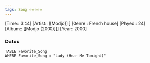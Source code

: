```yaml
---
tags: Song ⭐⭐⭐⭐⭐ 
---
```

[Time:: 3:44]
[Artist:: [[Modjo]] ]
[Genre:: French house]
[Played:: 24]
[Album:: [[Modjo (2000)]]]
[Year:: 2000]
### Dates
````dataview
TABLE Favorite_Song
WHERE Favorite_Song = "Lady (Hear Me Tonight)"
````